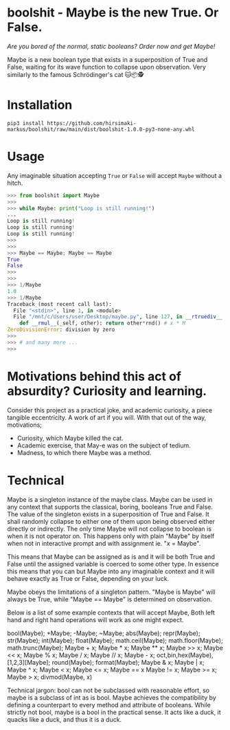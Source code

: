 # boolshit - Maybe is the new True. Or False.

_Are you bored of the normal, static booleans? Order now and get Maybe!_

 Maybe is a new boolean type that exists in a superposition of True and False, waiting for its wave function to collapse upon observation. Very similarly to the famous Schrödinger's cat 🐱📦🕵️

# Installation
```shell
pip3 install https://github.com/hirsimaki-markus/boolshit/raw/main/dist/boolshit-1.0.0-py3-none-any.whl
```

# Usage

Any imaginable situation accepting `True` or `False` will accept `Maybe` without a hitch.

```Python
>>> from boolshit import Maybe
>>>
>>> while Maybe: print("Loop is still running!")
...
Loop is still running!
Loop is still running!
Loop is still running!
>>>
>>>
>>> Maybe == Maybe; Maybe == Maybe
True
False
>>>
>>>
>>> 1/Maybe
1.0
>>> 1/Maybe
Traceback (most recent call last):
  File "<stdin>", line 1, in <module>
  File "/mnt/c/Users/user/Desktop/maybe.py", line 127, in __rtruediv__
    def __rmul__(_self, other): return other*rnd() # x * M
ZeroDivisionError: division by zero
>>>
>>> # and many more ...
>>>
```

# Motivations behind this act of absurdity? Curiosity and learning.

Consider this project as a practical joke, and academic curiosity, a piece tangible eccentricity. A work of art if you will. With that out of the way, motivations;

* Curiosity, which Maybe killed the cat.
* Academic exercise, that May-e was on the subject of tedium.
* Madness, to which there Maybe was a method.

# Technical

Maybe is a singleton instance of the maybe class. Maybe can be used in any
context that supports the classical, boring, booleans True and False.
The value of the singleton exists in a superposition of True and False. It
shall randomly collapse to either one of them upon being observed either
directly or indirectly. The only time Maybe will not collapse to boolean
is when it is not operator on. This happens only with plain "Maybe" by
itself when not in interactive prompt and with assignment ie. "x = Maybe".

This means that Maybe can be assigned as is and it will be both True and
False until the assigned variable is coerced to some other type. In
essence this means that you can but Maybe into any imaginable context
and it will behave exactly as True or False, depending on your luck.

Maybe obeys the limitations of a singleton pattern. "Maybe is Maybe" will
always be True, while "Maybe == Maybe" is determined on observation.

Below is a list of some example contexts that will accept Maybe, Both
left hand and right hand operations will work as one might expect.

bool(Maybe); +Maybe; -Maybe; ~Maybe; abs(Maybe); repr(Maybe); str(Maybe);
int(Maybe); float(Maybe); math.ceil(Maybe); math.floor(Maybe);
math.trunc(Maybe); Maybe + x; Maybe * x; Maybe ** x; Maybe >> x;
Maybe << x; Maybe % x; Maybe / x; Maybe // x; Maybe - x;
oct,bin,hex(Maybe), [1,2,3][Maybe]; round(Maybe); format(Maybe);
Maybe & x; Maybe | x; Maybe ^ x; Maybe < x; Maybe <= x; Maybe == x
Maybe != x; Maybe >= x; Maybe > x; divmod(Maybe, x)

Technical jargon: bool can not be subclassed with reasonable effort, so
maybe is a subclass of int as is bool. Maybe achieves the compatibility by
defining a counterpart to every method and attribute of booleans. While
strictly not bool, maybe is a bool in the practical sense. It acts like a
duck, it quacks like a duck, and thus it is a duck.
